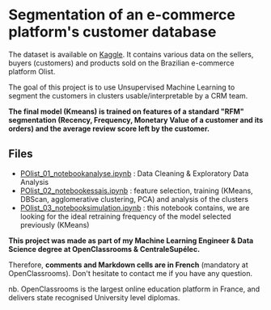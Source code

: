 # Segmentation of an e-commerce platform's customer database

 The dataset is available on [Kaggle](https://www.kaggle.com/datasets/olistbr/brazilian-ecommerce).
 It contains various data on the sellers, buyers (customers) and products sold on the Brazilian e-commerce platform Olist.
 
 The goal of this project is to use Unsupervised Machine Learning to segment the customers in clusters usable/interpretable by a CRM team. 
 
 **The final model (Kmeans) is trained on features of a standard "RFM" segmentation (Recency, Frequency, Monetary Value of a customer and its orders) and the average review score left by the customer.**
 

## Files
- [POlist_01_notebookanalyse.ipynb](https://github.com/fauconnier-n/ML-Engineer-OpenClassrooms-projects/blob/main/03%20-%20Segmentez%20des%20clients%20d'un%20site%20e-commerce/POlist_01_notebookanalyse.ipynb) : Data Cleaning & Exploratory Data Analysis 
- [POlist_02_notebookessais.ipynb](https://github.com/fauconnier-n/ML-Engineer-OpenClassrooms-projects/blob/main/03%20-%20Segmentez%20des%20clients%20d'un%20site%20e-commerce/POlist_02_notebookessais.ipynb) : feature selection, training (KMeans, DBScan, agglomerative clustering, PCA) and analysis of the clusters
- [POlist_03_notebooksimulation.ipynb](https://github.com/fauconnier-n/ML-Engineer-OpenClassrooms-projects/blob/main/03%20-%20Segmentez%20des%20clients%20d'un%20site%20e-commerce/POlist_03_notebooksimulation.ipynb) : this notebook contains, we are looking for the ideal retraining frequency of the model selected previously (KMeans)

**This project was made as part of my Machine Learning Engineer & Data Science degree at OpenClassrooms & CentraleSupélec.**

Therefore, **comments and Markdown cells are in French** (mandatory at OpenClassrooms). Don't hesitate to contact me if you have any question.

nb. OpenClassrooms is the largest online education platform in France, and delivers state recognised University level diplomas.
